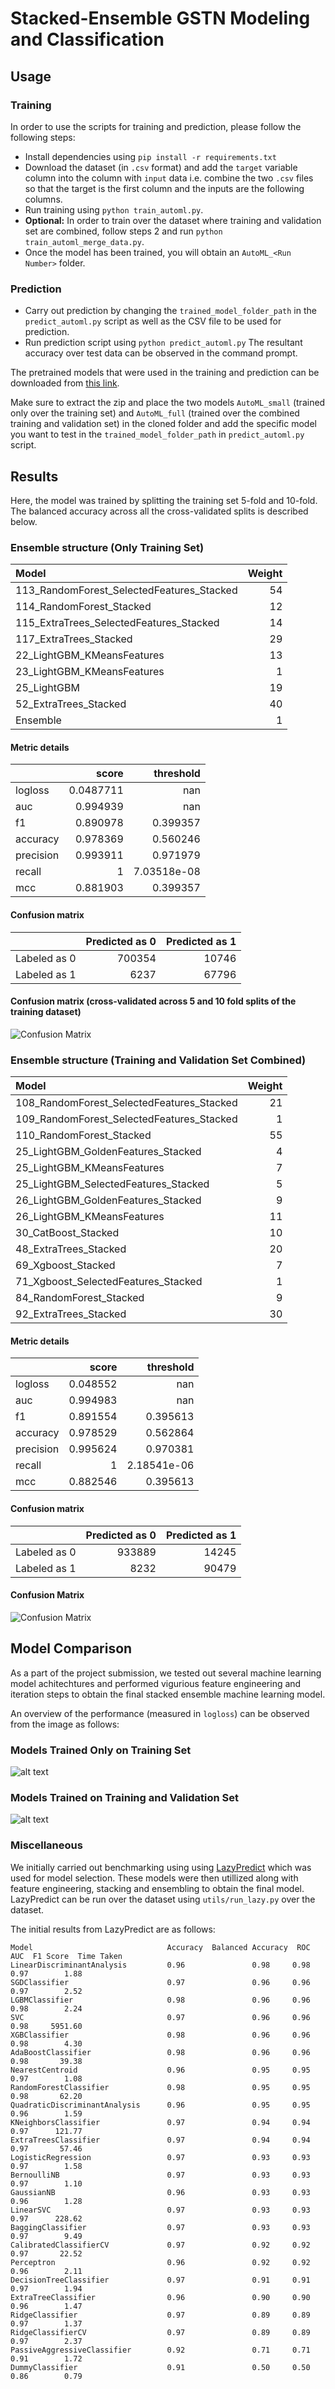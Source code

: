 # Stacked-Ensemble GSTN Modeling and Classification
<!--
The given submission is by **Shreyasvi Natraj** for the GSTN Hackathon on Predictive Modeling and Classification.
**SHA256 Checksum for uploaded Zip file: 0e28c59d2f2ee43ea6076b154bec03512bc0f5eb62c7217e17b3ef5a122bc162**
-->

## Usage

### Training
In order to use the scripts for training and prediction, please follow the following steps:
- Install dependencies using `pip install -r requirements.txt`
- Download the dataset (in `.csv` format) and add the `target` variable column into the column with `input` data i.e. combine the two `.csv` files so that the target is the first column and the inputs are the following columns.
- Run training using `python train_automl.py`.
- **Optional:** In order to train over the dataset where training and validation set are combined, follow steps 2 and run `python train_automl_merge_data.py`.
- Once the model has been trained, you will obtain an `AutoML_<Run Number>` folder.

### Prediction
- Carry out prediction by changing the `trained_model_folder_path` in the `predict_automl.py` script as well as the CSV file to be used for prediction.
- Run prediction script using `python predict_automl.py`
The resultant accuracy over test data can be observed in the command prompt.

The pretrained models that were used in the training and prediction can be downloaded from [this link](https://drive.google.com/file/d/1zEhBIv2FXhA9csfmpZP0kGeWyBjgQwO5/view?usp=sharing). 

Make sure to extract the zip and place the two models `AutoML_small` (trained only over the training set) and `AutoML_full` (trained over the combined training and validation set) in the cloned folder and add the specific model you want to test in the `trained_model_folder_path` in `predict_automl.py` script.

## Results

Here, the model was trained by splitting the training set 5-fold and 10-fold. The balanced accuracy across all the cross-validated splits is described below.

### Ensemble structure (Only Training Set)
| Model                                     |   Weight |
|:------------------------------------------|---------:|
| 113_RandomForest_SelectedFeatures_Stacked |       54 |
| 114_RandomForest_Stacked                  |       12 |
| 115_ExtraTrees_SelectedFeatures_Stacked   |       14 |
| 117_ExtraTrees_Stacked                    |       29 |
| 22_LightGBM_KMeansFeatures                |       13 |
| 23_LightGBM_KMeansFeatures                |        1 |
| 25_LightGBM                               |       19 |
| 52_ExtraTrees_Stacked                     |       40 |
| Ensemble                                  |        1 |

#### Metric details
|           |     score |     threshold |
|:----------|----------:|--------------:|
| logloss   | 0.0487711 | nan           |
| auc       | 0.994939  | nan           |
| f1        | 0.890978  |   0.399357    |
| accuracy  | 0.978369  |   0.560246    |
| precision | 0.993911  |   0.971979    |
| recall    | 1         |   7.03518e-08 |
| mcc       | 0.881903  |   0.399357    |


#### Confusion matrix
| |   Predicted as 0 |   Predicted as 1 |
|:-------------|-----------------:|-----------------:|
| Labeled as 0 |           700354 |            10746 |
| Labeled as 1 |             6237 |            67796 |

#### Confusion matrix (cross-validated across 5 and 10 fold splits of the training dataset)

![Confusion Matrix](utils/confusion_matrix_small.png)

### Ensemble structure (Training and Validation Set Combined)
| Model                                     |   Weight |
|:------------------------------------------|---------:|
| 108_RandomForest_SelectedFeatures_Stacked |       21 |
| 109_RandomForest_SelectedFeatures_Stacked |        1 |
| 110_RandomForest_Stacked                  |       55 |
| 25_LightGBM_GoldenFeatures_Stacked        |        4 |
| 25_LightGBM_KMeansFeatures                |        7 |
| 25_LightGBM_SelectedFeatures_Stacked      |        5 |
| 26_LightGBM_GoldenFeatures_Stacked        |        9 |
| 26_LightGBM_KMeansFeatures                |       11 |
| 30_CatBoost_Stacked                       |       10 |
| 48_ExtraTrees_Stacked                     |       20 |
| 69_Xgboost_Stacked                        |        7 |
| 71_Xgboost_SelectedFeatures_Stacked       |        1 |
| 84_RandomForest_Stacked                   |        9 |
| 92_ExtraTrees_Stacked                     |       30 |

#### Metric details
|           |    score |     threshold |
|:----------|---------:|--------------:|
| logloss   | 0.048552 | nan           |
| auc       | 0.994983 | nan           |
| f1        | 0.891554 |   0.395613    |
| accuracy  | 0.978529 |   0.562864    |
| precision | 0.995624 |   0.970381    |
| recall    | 1        |   2.18541e-06 |
| mcc       | 0.882546 |   0.395613    |

#### Confusion matrix
|              |   Predicted as 0 |   Predicted as 1 |
|:-------------|-----------------:|-----------------:|
| Labeled as 0 |           933889 |            14245 |
| Labeled as 1 |             8232 |            90479 |

#### Confusion Matrix
![Confusion Matrix](utils/confusion_matrix_full.png)


## Model Comparison
As a part of the project submission, we tested out several machine learning model achitechtures and performed vigurious feature engineering and iteration steps to obtain the final stacked ensemble machine learning model.

An overview of the performance (measured in `logloss`) can be observed from the image as follows:

### Models Trained Only on Training Set
![alt text](utils/ldb_performance_boxplot_small.png)

### Models Trained on Training and Validation Set
![alt text](utils/ldb_performance_boxplot_full.png)

### Miscellaneous
We initially carried out benchmarking using using [LazyPredict](https://github.com/shankarpandala/lazypredict) which was used for model selection. These models were then utillized along with feature engineering, stacking and ensembling to obtain the final model.
LazyPredict can be run over the dataset using `utils/run_lazy.py` over the dataset.

The initial results from LazyPredict are as follows:
```
Model                              Accuracy  Balanced Accuracy  ROC AUC  F1 Score  Time Taken
LinearDiscriminantAnalysis         0.96               0.98     0.98      0.97        1.88
SGDClassifier                      0.97               0.96     0.96      0.97        2.52
LGBMClassifier                     0.98               0.96     0.96      0.98        2.24
SVC                                0.97               0.96     0.96      0.98     5951.60
XGBClassifier                      0.98               0.96     0.96      0.98        4.30
AdaBoostClassifier                 0.98               0.96     0.96      0.98       39.38
NearestCentroid                    0.96               0.95     0.95      0.97        1.08
RandomForestClassifier             0.98               0.95     0.95      0.98       62.20
QuadraticDiscriminantAnalysis      0.96               0.95     0.95      0.96        1.59
KNeighborsClassifier               0.97               0.94     0.94      0.97      121.77
ExtraTreesClassifier               0.97               0.94     0.94      0.97       57.46
LogisticRegression                 0.97               0.93     0.93      0.97        1.58
BernoulliNB                        0.97               0.93     0.93      0.97        1.10
GaussianNB                         0.96               0.93     0.93      0.96        1.28
LinearSVC                          0.97               0.93     0.93      0.97      228.62
BaggingClassifier                  0.97               0.93     0.93      0.97        9.49
CalibratedClassifierCV             0.97               0.92     0.92      0.97       22.52
Perceptron                         0.96               0.92     0.92      0.96        2.11
DecisionTreeClassifier             0.97               0.91     0.91      0.97        1.94
ExtraTreeClassifier                0.96               0.90     0.90      0.96        1.47
RidgeClassifier                    0.97               0.89     0.89      0.97        1.37
RidgeClassifierCV                  0.97               0.89     0.89      0.97        2.37
PassiveAggressiveClassifier        0.92               0.71     0.71      0.91        1.72
DummyClassifier                    0.91               0.50     0.50      0.86        0.79
```
